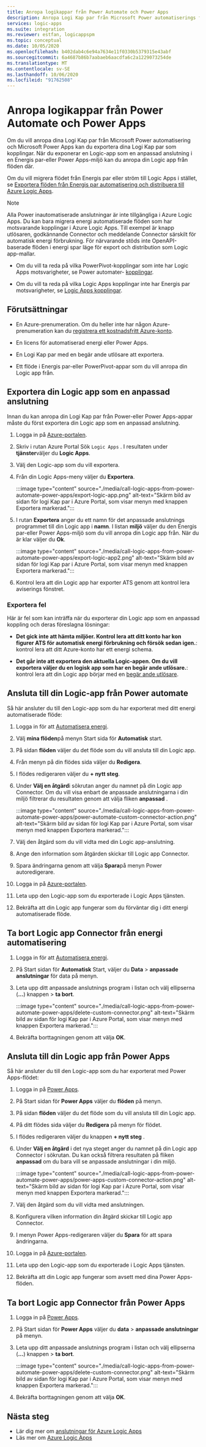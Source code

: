 ```yaml
---
title: Anropa logikappar från Power Automate och Power Apps
description: Anropa Logi Kap par från Microsoft Power automatiserings flöden genom att exportera Logic Apps som kopplingar.
services: logic-apps
ms.suite: integration
ms.reviewer: estfan, logicappspm
ms.topic: conceptual
ms.date: 10/05/2020
ms.openlocfilehash: b402dab4c6e94a7634e11f0330b5379315e43abf
ms.sourcegitcommit: 6a4687b86b7aabaeb6aacdfa6c2a1229073254de
ms.translationtype: MT
ms.contentlocale: sv-SE
ms.lasthandoff: 10/06/2020
ms.locfileid: "91762508"
---
```

# <a name="call-logic-apps-from-power-automate-and-power-apps"></a>Anropa logikappar från Power Automate och Power Apps

Om du vill anropa dina Logi Kap par från Microsoft Power automatisering och Microsoft Power Apps kan du exportera dina Logi Kap par som kopplingar. När du exponerar en Logic-app som en anpassad anslutning i en Energis par-eller Power Apps-miljö kan du anropa din Logic app från flöden där.

Om du vill migrera flödet från Energis par eller ström till Logic Apps i stället, se [Exportera flöden från Energis par automatisering och distribuera till Azure Logic Apps](export-from-microsoft-flow-logic-app-template.md).

> [!NOTE]
> Alla Power inautomatiserade anslutningar är inte tillgängliga i Azure Logic Apps. Du kan bara migrera energi automatiserade flöden som har motsvarande kopplingar i Azure Logic Apps. Till exempel är knapp utlösaren, godkännande Connector och meddelande Connector särskilt för automatisk energi förbrukning. För närvarande stöds inte OpenAPI-baserade flöden i energi spar läge för export och distribution som Logic app-mallar.
>
> * Om du vill ta reda på vilka PowerPivot-kopplingar som inte har Logic Apps motsvarigheter, se Power automater- [kopplingar](/connectors/connector-reference/connector-reference-powerautomate-connectors).
>
> * Om du vill ta reda på vilka Logic Apps kopplingar inte har Energis par motsvarigheter, se [Logic Apps kopplingar](/connectors/connector-reference/connector-reference-powerautomate-connectors).

## <a name="prerequisites"></a>Förutsättningar

* En Azure-prenumeration. Om du heller inte har någon Azure-prenumeration kan du [registrera ett kostnadsfritt Azure-konto](https://azure.microsoft.com/free/).

* En licens för automatiserad energi eller Power Apps.

* En Logi Kap par med en begär ande utlösare att exportera.

* Ett flöde i Energis par-eller PowerPivot-appar som du vill anropa din Logic app från.

## <a name="export-your-logic-app-as-a-custom-connector"></a>Exportera din Logic app som en anpassad anslutning

Innan du kan anropa din Logi Kap par från Power-eller Power Apps-appar måste du först exportera din Logic app som en anpassad anslutning.

1. Logga in på [Azure-portalen](https://portal.azure.com).

1. Skriv i rutan Azure Portal Sök `Logic Apps` . I resultaten under **tjänster**väljer du **Logic Apps**.

1. Välj den Logic-app som du vill exportera.

1. Från din Logic Apps-meny väljer du **Exportera**.

    :::image type="content" source="./media/call-logic-apps-from-power-automate-power-apps/export-logic-app.png" alt-text="Skärm bild av sidan för logi Kap par i Azure Portal, som visar menyn med knappen Exportera markerad.":::

1. I rutan **Exportera** anger du ett namn för det anpassade anslutnings programmet till din Logic app i **namn**. I listan **miljö** väljer du den Energis par-eller Power Apps-miljö som du vill anropa din Logic app från. När du är klar väljer du **Ok**.

    :::image type="content" source="./media/call-logic-apps-from-power-automate-power-apps/export-logic-app2.png" alt-text="Skärm bild av sidan för logi Kap par i Azure Portal, som visar menyn med knappen Exportera markerad.":::

1. Kontrol lera att din Logic app har exporter ATS genom att kontrol lera aviserings fönstret.

### <a name="exporting-errors"></a>Exportera fel

Här är fel som kan inträffa när du exporterar din Logic app som en anpassad koppling och deras föreslagna lösningar:

* **Det gick inte att hämta miljöer. Kontrol lera att ditt konto har kon figurer ATS för automatisk energi förbrukning och försök sedan igen.**: kontrol lera att ditt Azure-konto har ett energi schema.

* **Det går inte att exportera den aktuella Logic-appen. Om du vill exportera väljer du en logisk app som har en begär ande utlösare.**: kontrol lera att din Logic app börjar med en [begär ande utlösare](./logic-apps-workflow-actions-triggers.md#request-trigger).

## <a name="connect-to-your-logic-app-from-power-automate"></a>Ansluta till din Logic-app från Power automate

Så här ansluter du till den Logic-app som du har exporterat med ditt energi automatiserade flöde:

1. Logga in för att [Automatisera energi](https://flow.microsoft.com).

1. Välj **mina flöden**på menyn Start sida för **Automatisk** start.

1. På sidan **flöden** väljer du det flöde som du vill ansluta till din Logic app.

1. Från menyn på din flödes sida väljer du **Redigera**.

1. I flödes redigeraren väljer du **&#43; nytt steg**.

1. Under **Välj en åtgärd**i sökrutan anger du namnet på din Logic app Connector. Om du vill visa enbart de anpassade anslutningarna i din miljö filtrerar du resultaten genom att välja fliken **anpassad** .

    :::image type="content" source="./media/call-logic-apps-from-power-automate-power-apps/power-automate-custom-connector-action.png" alt-text="Skärm bild av sidan för logi Kap par i Azure Portal, som visar menyn med knappen Exportera markerad.":::

1. Välj den åtgärd som du vill vidta med din Logic app-anslutning. 

1. Ange den information som åtgärden skickar till Logic app Connector.

1. Spara ändringarna genom att välja **Spara**på menyn Power autoredigerare.

1. Logga in på [Azure-portalen](https://portal.azure.com).

1. Leta upp den Logic-app som du exporterade i Logic Apps tjänsten.

1. Bekräfta att din Logic app fungerar som du förväntar dig i ditt energi automatiserade flöde.

## <a name="delete-logic-app-connector-from-power-automate"></a>Ta bort Logic app Connector från energi automatisering

1. Logga in för att [Automatisera energi](https://flow.microsoft.com).

1. På Start sidan för **Automatisk** Start, väljer du **Data** &gt; **anpassade anslutningar** för data på menyn.

1. Leta upp ditt anpassade anslutnings program i listan och välj ellipserna (**...**) knappen &gt; **ta bort**.

    :::image type="content" source="./media/call-logic-apps-from-power-automate-power-apps/delete-custom-connector.png" alt-text="Skärm bild av sidan för logi Kap par i Azure Portal, som visar menyn med knappen Exportera markerad.":::

1. Bekräfta borttagningen genom att välja **OK**.

## <a name="connect-to-your-logic-app-from-power-apps"></a>Ansluta till din Logic app från Power Apps

Så här ansluter du till den Logic-app som du har exporterat med Power Apps-flödet:

1. Logga in på [Power Apps](https://powerapps.microsoft.com/).

1. På Start sidan för **Power Apps** väljer du **flöden** på menyn.

1. På sidan **flöden** väljer du det flöde som du vill ansluta till din Logic app.

1. På ditt flödes sida väljer du **Redigera** på menyn för flödet.

1. I flödes redigeraren väljer du knappen **&#43; nytt steg** .

1. Under **Välj en åtgärd** i det nya steget anger du namnet på din Logic app Connector i sökrutan. Du kan också filtrera resultaten på fliken **anpassad** om du bara vill se anpassade anslutningar i din miljö.

    :::image type="content" source="./media/call-logic-apps-from-power-automate-power-apps/power-apps-custom-connector-action.png" alt-text="Skärm bild av sidan för logi Kap par i Azure Portal, som visar menyn med knappen Exportera markerad.":::

1. Välj den åtgärd som du vill vidta med anslutningen. 

1. Konfigurera vilken information din åtgärd skickar till Logic app Connector.

1. I menyn Power Apps-redigeraren väljer du **Spara** för att spara ändringarna. 

1. Logga in på [Azure-portalen](https://portal.azure.com).

1. Leta upp den Logic-app som du exporterade i Logic Apps tjänsten.

1. Bekräfta att din Logic app fungerar som avsett med dina Power Apps-flöden.

## <a name="delete-logic-app-connector-from-power-apps"></a>Ta bort Logic app Connector från Power Apps

1. Logga in på [Power Apps](https://powerapps.microsoft.com).

1. På Start sidan för **Power Apps** väljer du **data** &gt; **anpassade anslutningar** på menyn.

1. Leta upp ditt anpassade anslutnings program i listan och välj ellipserna (**...**) knappen &gt; **ta bort**.

    :::image type="content" source="./media/call-logic-apps-from-power-automate-power-apps/delete-custom-connector.png" alt-text="Skärm bild av sidan för logi Kap par i Azure Portal, som visar menyn med knappen Exportera markerad.":::

1. Bekräfta borttagningen genom att välja **OK**.

## <a name="next-steps"></a>Nästa steg

* Lär dig mer om [anslutningar för Azure Logic Apps](../connectors/apis-list.md)
* Läs mer om [Azure Logic Apps](../logic-apps/logic-apps-overview.md)

